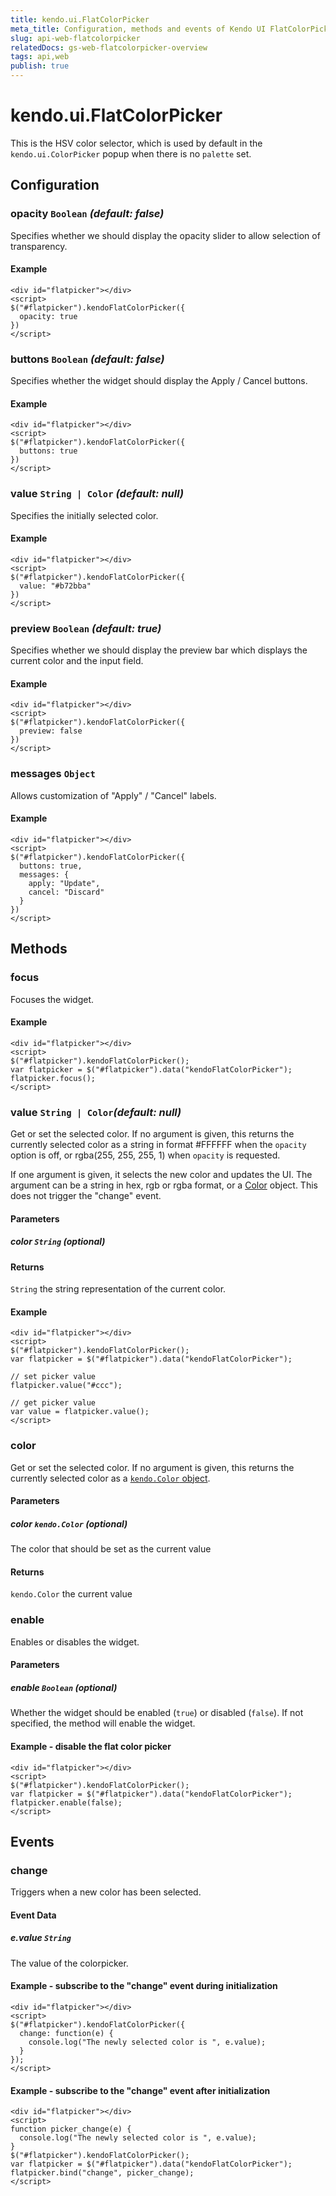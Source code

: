 ```yaml
---
title: kendo.ui.FlatColorPicker
meta_title: Configuration, methods and events of Kendo UI FlatColorPicker
slug: api-web-flatcolorpicker
relatedDocs: gs-web-flatcolorpicker-overview
tags: api,web
publish: true
---
```


# kendo.ui.FlatColorPicker

This is the HSV color selector, which is used by default in the
`kendo.ui.ColorPicker` popup when there is no `palette` set.

## Configuration

### opacity `Boolean` *(default: false)*

Specifies whether we should display the opacity slider to allow
selection of transparency.

#### Example

    <div id="flatpicker"></div>
    <script>
    $("#flatpicker").kendoFlatColorPicker({
      opacity: true
    })
    </script>

### buttons `Boolean` *(default: false)*

Specifies whether the widget should display the Apply / Cancel buttons.

#### Example

    <div id="flatpicker"></div>
    <script>
    $("#flatpicker").kendoFlatColorPicker({
      buttons: true
    })
    </script>

### value `String | Color` *(default: null)*

Specifies the initially selected color.

#### Example

    <div id="flatpicker"></div>
    <script>
    $("#flatpicker").kendoFlatColorPicker({
      value: "#b72bba"
    })
    </script>

### preview `Boolean` *(default: true)*

Specifies whether we should display the preview bar which displays the
current color and the input field.

#### Example

    <div id="flatpicker"></div>
    <script>
    $("#flatpicker").kendoFlatColorPicker({
      preview: false
    })
    </script>

### messages `Object`

Allows customization of "Apply" / "Cancel" labels.

#### Example

    <div id="flatpicker"></div>
    <script>
    $("#flatpicker").kendoFlatColorPicker({
      buttons: true,
      messages: {
        apply: "Update",
        cancel: "Discard"
      }
    })
    </script>

## Methods

### focus

Focuses the widget.

#### Example

    <div id="flatpicker"></div>
    <script>
    $("#flatpicker").kendoFlatColorPicker();
    var flatpicker = $("#flatpicker").data("kendoFlatColorPicker");
    flatpicker.focus();
    </script>

### value `String | Color`*(default: null)*

Get or set the selected color. If no argument is given, this returns the
currently selected color as a string in format #FFFFFF when the `opacity`
option is off, or rgba(255, 255, 255, 1) when `opacity` is requested.

If one argument is given, it selects the new color and updates the UI.  The
argument can be a string in hex, rgb or rgba format, or a [Color][] object.
This does not trigger the "change" event.

#### Parameters

##### color `String` *(optional)*

#### Returns

`String` the string representation of the current color.

#### Example

    <div id="flatpicker"></div>
    <script>
    $("#flatpicker").kendoFlatColorPicker();
    var flatpicker = $("#flatpicker").data("kendoFlatColorPicker");

    // set picker value
    flatpicker.value("#ccc");

    // get picker value
    var value = flatpicker.value();
    </script>

### color

Get or set the selected color. If no argument is given, this returns the currently selected color as a [`kendo.Color` object](/api/framework/color).

#### Parameters

##### color `kendo.Color` *(optional)*

The color that should be set as the current value

#### Returns

`kendo.Color` the current value

### enable

Enables or disables the widget.

#### Parameters

##### enable `Boolean` *(optional)*

Whether the widget should be enabled (`true`) or disabled (`false`). If not specified, the method will enable the widget.

#### Example - disable the flat color picker

    <div id="flatpicker"></div>
    <script>
    $("#flatpicker").kendoFlatColorPicker();
    var flatpicker = $("#flatpicker").data("kendoFlatColorPicker");
    flatpicker.enable(false);
    </script>

## Events

### change

Triggers when a new color has been selected.

#### Event Data

##### e.value `String`

The value of the colorpicker.

#### Example - subscribe to the "change" event during initialization

    <div id="flatpicker"></div>
    <script>
    $("#flatpicker").kendoFlatColorPicker({
      change: function(e) {
        console.log("The newly selected color is ", e.value);
      }
    });
    </script>

#### Example - subscribe to the "change" event after initialization

    <div id="flatpicker"></div>
    <script>
    function picker_change(e) {
      console.log("The newly selected color is ", e.value);
    }
    $("#flatpicker").kendoFlatColorPicker();
    var flatpicker = $("#flatpicker").data("kendoFlatColorPicker");
    flatpicker.bind("change", picker_change);
    </script>

[parseColor]: ../framework/kendo#parseColor
[Color]: ../framework/kendo#Color
